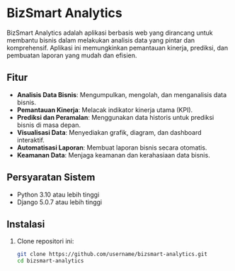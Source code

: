 # BizSmart Analytics

BizSmart Analytics adalah aplikasi berbasis web yang dirancang untuk membantu bisnis dalam melakukan analisis data yang pintar dan komprehensif. Aplikasi ini memungkinkan pemantauan kinerja, prediksi, dan pembuatan laporan yang mudah dan efisien.

## Fitur

- **Analisis Data Bisnis**: Mengumpulkan, mengolah, dan menganalisis data bisnis.
- **Pemantauan Kinerja**: Melacak indikator kinerja utama (KPI).
- **Prediksi dan Peramalan**: Menggunakan data historis untuk prediksi bisnis di masa depan.
- **Visualisasi Data**: Menyediakan grafik, diagram, dan dashboard interaktif.
- **Automatisasi Laporan**: Membuat laporan bisnis secara otomatis.
- **Keamanan Data**: Menjaga keamanan dan kerahasiaan data bisnis.

## Persyaratan Sistem

- Python 3.10 atau lebih tinggi
- Django 5.0.7 atau lebih tinggi

## Instalasi

1. Clone repositori ini:
   ```sh
   git clone https://github.com/username/bizsmart-analytics.git
   cd bizsmart-analytics
